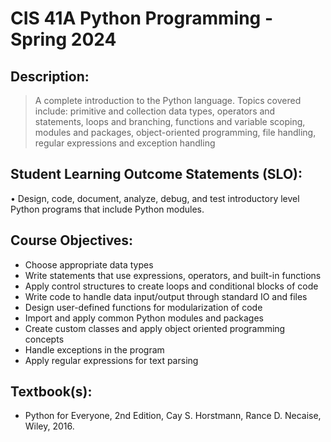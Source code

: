 # CIS 41A Python Programming - Spring 2024


## Description:
> A complete introduction to the Python language.
> Topics covered include: primitive and collection data types, operators and statements, loops and branching, functions and variable scoping, modules and packages, object-oriented programming, file handling, regular expressions and exception handling
## Student Learning Outcome Statements (SLO):
• Design, code, document, analyze, debug, and test introductory level Python programs that include Python modules.
## Course Objectives:
-  Choose appropriate data types
-  Write statements that use expressions, operators, and built-in functions
-  Apply control structures to create loops and conditional blocks of code
-  Write code to handle data input/output through standard IO and files
-  Design user-defined functions for modularization of code
-  Import and apply common Python modules and packages
-  Create custom classes and apply object oriented programming concepts
-  Handle exceptions in the program
-  Apply regular expressions for text parsing
## Textbook(s):
- Python for Everyone, 2nd Edition, Cay S. Horstmann, Rance D. Necaise, Wiley, 2016.
